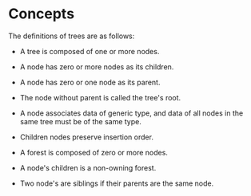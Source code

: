 # Concepts

The definitions of trees are as follows:

* A tree is composed of one or more nodes.

* A node has zero or more nodes as its children.

* A node has zero or one node as its parent.

* The node without parent is called the tree's root.

* A node associates data of generic type, and data of all nodes in the same tree
  must be of the same type.

* Children nodes preserve insertion order.

* A forest is composed of zero or more nodes.

* A node's children is a non-owning forest.

* Two node's are siblings if their parents are the same node.
